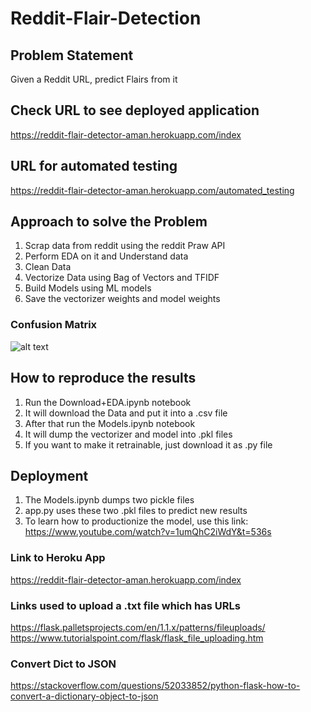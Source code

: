 # Reddit-Flair-Detection
## Problem Statement
Given a Reddit URL, predict Flairs from it
## Check URL to see deployed application
https://reddit-flair-detector-aman.herokuapp.com/index
## URL for automated testing
https://reddit-flair-detector-aman.herokuapp.com/automated_testing
## Approach to solve the Problem
1. Scrap data from reddit using the reddit Praw API
2. Perform EDA on it and Understand data
3. Clean Data
4. Vectorize Data using Bag of Vectors and TFIDF
5. Build Models using ML models
6. Save the vectorizer weights and model weights

### Confusion Matrix
![alt text](https://github.com/sawarn69/Reddit-Flair-Detection/blob/master/confusion.png)


## How to reproduce the results
1. Run the Download+EDA.ipynb notebook
2. It will download the Data and put it into a .csv file
3. After that run the Models.ipynb notebook
4. It will dump the vectorizer and model into .pkl files
5. If you want to make it retrainable, just download it as .py file


## Deployment
1. The Models.ipynb dumps two pickle files
2. app.py uses these two .pkl files to predict new results
3. To learn how to productionize the model, use this link: https://www.youtube.com/watch?v=1umQhC2iWdY&t=536s

### Link to Heroku App
https://reddit-flair-detector-aman.herokuapp.com/index

### Links used to upload a .txt file which has URLs

https://flask.palletsprojects.com/en/1.1.x/patterns/fileuploads/
https://www.tutorialspoint.com/flask/flask_file_uploading.htm

### Convert Dict to JSON

https://stackoverflow.com/questions/52033852/python-flask-how-to-convert-a-dictionary-object-to-json



